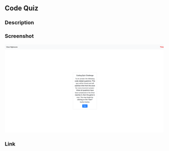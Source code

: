 ## Code Quiz

### Description

### Screenshot

![code-quiz screenshot](https://github.com/inesr19/Code-Quiz/blob/main/assets/images/code-quiz.png)

### Link